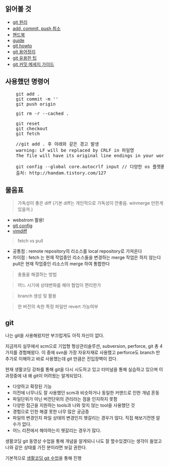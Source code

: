 ## 읽어볼 것
* [git 원리](https://sjh836.tistory.com/37?category=695128)
* [add, commit, push 취소](https://gmlwjd9405.github.io/2018/05/25/git-add-cancle.html)
* [핸드북](https://rogerdudler.github.io/git-guide/index.ko.html)
* [guide](https://git-scm.com/book/ko/v2)
* [git howto](https://githowto.com/setup)
* [git 용어정리](https://tech.10000lab.xyz/git/important-git-terms.html)
* [git 유용한 팁](https://tech.10000lab.xyz/git/git-tips-you-need.html)
* [git 커밋 메세지 가이드](https://meetup.toast.com/posts/106)

## 사용했던 명령어
<pre>
    git add .
    git commit -m ''
    git push origin
</pre>

<pre>
    git rm -r --cached .

    git reset
    git checkout
    git fetch
</pre>

<pre>
    //git add . 후 아래와 같은 경고 발생
    warning: LF will be replaced by CRLF in 파일명
    The file will have its original line endings in your working directory.

    git config --global core.autocrlf input // 다양한 os 플랫폼에서 협업할 경우
    출처: http://handam.tistory.com/127
</pre>

## 물음표
> 가독성이 좋은 diff (기본 diff는 개인적으로 가독성이 안좋음. winmerge 만한게 있을까.)
  * webstrom 활용!
  * [git config](https://blog.outsider.ne.kr/1011)
  * [vimdiff](http://bobcomputer.tistory.com/3)

> fetch vs pull
  * 공통점 : remote repository의 리소스를 local repository로 가져온다
  * 차이점 : fetch 는 현재 작업중인 리소스들을 변경하는 merge 작업은 하지 않는다
        pull은 현재 작업중인 리소스의 merge 하여 통합한다

> 충돌을 해결하는 방법

> 어느 시기에 상태변화를 해야 협업이 편리한가

> branch 생성 및 활용

> 한 버전의 속한 특정 파일만 revert 가능여부

## git
나는 git을 사용해왔지만 부끄럽게도 아직 자신이 없다.

지금까지 실무에서 scm으로 기업형 형상관리솔루션, subversion, perforce, git 총 4가지를 경험해왔다. 이 중에 svn을 가장 자유자재로 사용했고 perforce도 branch 만 추가로 이해하고 바로 사용했는데 git 만큼은 진입장벽이 컸다.

현재 생활코딩 강좌를 통해 git을 다시 시도하고 있고 터미널을 통해 실습하고 있으며 이 과정중에 내 왜 git이 어려웠는 알게되었다.

* 다양하고 확장된 기능
* 이전에 너무나도 잘 사용했던 scm과 비슷하거나 동일한 커맨드로 인한 개념 혼동
* 파일단위가 아닌 버전단위의 관리라는 점을 인지하지 못함
* 다양한 접근을 지원하는 tools과 나와 맞지 않는 tool을 사용했던 것
* 경험으로 인한 해결 못한 너무 많은 궁금증
* 파일의 변경인지 파일 상태의 변경인지 헷갈리는 경우가 많다. 직접 해보기전엔 알수가 없다.
* 어느 리젼에서 해야하는지 헷갈리는 경우가 많다.

생활코딩 git 동영상 수업을 통해 개념을 알게되니 나도 잘 할수있겠다는 생각이 들었고 나와 같은 상태를 가진 분이라면 보길 권한다.

기본적으로 [생활코딩 git 수업](https://opentutorials.org/module/3762)을 통해 진행

